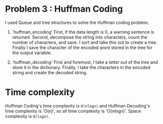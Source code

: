 # Problem 3 : Huffman Coding
I used Queue and tree structures to solve the Huffman coding problem.
1. 'huffman_encoding'
First, if the data length is 0, a warning sentence is returned.
Second, decompose the string into characters, count the number of characters, and save. I sort and take this out to create a tree.
Finally I save the character of the encoded word stored in the tree for the output variable.

2. 'huffman_decoding'
First and foremost, I take a letter out of the tree and store it in the dictionary.
Finally, I take the characters in the encoded string and create the decoded string.

# Time complexity
Huffman Coding's time complexity is `O(nlogn)` and Huffman Decoding's time complexity is 'O(n)', so all time complexity is 'O(nlogn)'. Space complexity is `O(logn)`.
